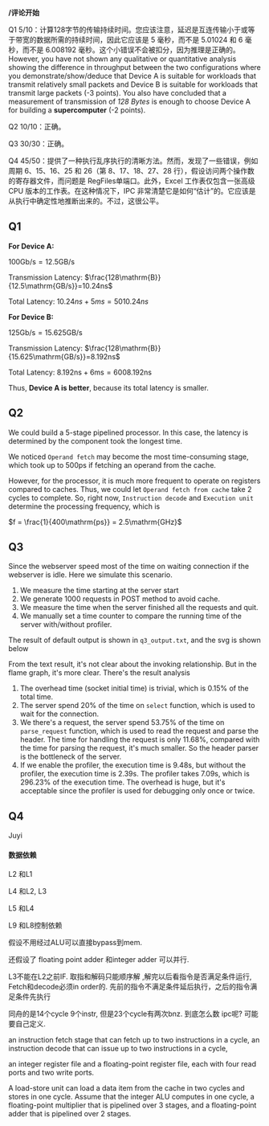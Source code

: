 **/评论开始**

Q1 5/10：计算128字节的传输持续时间。您应该注意，延迟是互连传输小于或等于带宽的数据所需的持续时间，因此它应该是 5 毫秒，而不是 5.01024 和 6 毫秒，而不是 6.008192 毫秒。这个小错误不会被扣分，因为推理是正确的。However, you have not shown any qualitative or quantitative analysis showing the difference in throughput between the two configurations where you demonstrate/show/deduce that Device A is suitable for workloads that transmit relatively small packets and Device B is suitable for workloads that transmit large packets (-3 points). You also have concluded that a measurement of transmission of *128 Bytes* is enough to choose Device A for building a **supercomputer** (-2 points). 



Q2 10/10：正确。 



Q3 30/30：正确。 



Q4 45/50：提供了一种执行乱序执行的清晰方法。然而，发现了一些错误，例如周期 6、15、16、25 和 26（第 8、17、18、27、28 行），假设访问两个操作数的寄存器文件，而问题是 RegFiles单端口。此外，Excel 工作表仅包含一张高级 CPU 版本的工作表。在这种情况下，IPC 非常清楚它是如何“估计”的。它应该是从执行中确定性地推断出来的。不过，这很公平。





## Q1

**For Device A:**

$100\mathrm{Gb/s} = 12.5\mathrm{GB/s}$

Transmission Latency: $\frac{128\mathrm{B}}{12.5\mathrm{GB/s}}=10.24ns$

Total Latency: $10.24ns+5ms=5010.24ns$

**For Device B:**

$125\mathrm{Gb/s} = 15.625\mathrm{GB/s}$

Transmission Latency: $\frac{128\mathrm{B}}{15.625\mathrm{GB/s}}=8.192ns$

Total Latency: $8.192\mathrm{ns}+6\mathrm{ms}=6008.192\mathrm{ns}$

Thus, **Device A is better**, because its total latency is smaller.

## Q2

We could build a 5-stage pipelined processor. In this case, the latency is determined by the component took the longest time.

We noticed `Operand fetch` may become the most time-consuming stage, which took up to 500ps if fetching an operand from the cache.

However, for the processor, it is much more frequent to operate on registers compared to caches. Thus, we could let `Operand fetch from cache` take 2 cycles to complete. So, right now, `Instruction decode` and `Execution unit` determine the processing frequency, which is

$f = \frac{1}{400\mathrm{ps}} = 2.5\mathrm{GHz}$

## Q3

Since the webserver speed most of the time on waiting connection if the webserver is idle. Here we simulate this scenario.

1. We measure the time starting at the server start
2. We generate 1000 requests in POST method to avoid cache.
3. We measure the time when the server finished all the requests and quit.
4. We manually set a time counter to compare the running time of the server with/without profiler.

The result of default output is shown in `q3_output.txt`, and the svg is shown below

From the text result, it's not clear about the invoking relationship. But in the flame graph, it's more clear. There's the result analysis

1. The overhead time (socket initial time) is trivial, which is 0.15% of the total time.
2. The server spend 20% of the time on `select` function, which is used to wait for the connection.
3. We there's a request, the server spend 53.75% of the time on `parse_request` function, which is used to read the request and parse the header. The time for handling the request is only 11.68%, compared with the time for parsing the request, it's much smaller. So the header parser is the bottleneck of the server.
4. If we enable the profiler, the execution time is 9.48s, but without the profiler, the execution time is 2.39s. The profiler takes 7.09s, which is 296.23% of the execution time. The overhead is huge, but it's acceptable since the profiler is used for debugging only once or twice.


## Q4

Juyi 

####  数据依赖

L2 和L1 

L4 和L2, L3 

L5 和L4 

L9 和L8控制依赖

假设不用经过ALU可以直接bypass到mem.

还假设了 floating point adder 和integer adder 可以并行. 

L3不能在L2之前IF. 取指和解码只能顺序解 ,解完以后看指令是否满足条件运行, Fetch和decode必须in order的. 先前的指令不满足条件延后执行，之后的指令满足条件先执行

同舟的是14个cycle  9个instr,  但是23个cycle有两次bnz. 到底怎么数 ipc呢? 可能要自己定义. 



an instruction fetch stage that can fetch up to two instructions in a cycle, an instruction decode that can issue up to two instructions in a cycle, 

an integer register file and a floating-point register file, each with four read ports and two write ports. 

A load-store unit can load a data item from the cache in two cycles and stores in one cycle. Assume that the integer ALU computes in one cycle, a floating-point multiplier that is pipelined over 3 stages, and a floating-point adder that is pipelined over 2 stages.
